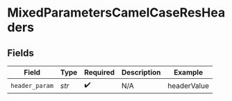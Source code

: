 # MixedParametersCamelCaseResHeaders


## Fields

| Field              | Type               | Required           | Description        | Example            |
| ------------------ | ------------------ | ------------------ | ------------------ | ------------------ |
| `header_param`     | *str*              | :heavy_check_mark: | N/A                | headerValue        |